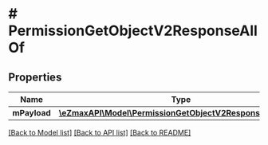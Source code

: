 # # PermissionGetObjectV2ResponseAllOf

## Properties

Name | Type | Description | Notes
------------ | ------------- | ------------- | -------------
**mPayload** | [**\eZmaxAPI\Model\PermissionGetObjectV2ResponseMPayload**](PermissionGetObjectV2ResponseMPayload.md) |  |

[[Back to Model list]](../../README.md#models) [[Back to API list]](../../README.md#endpoints) [[Back to README]](../../README.md)

